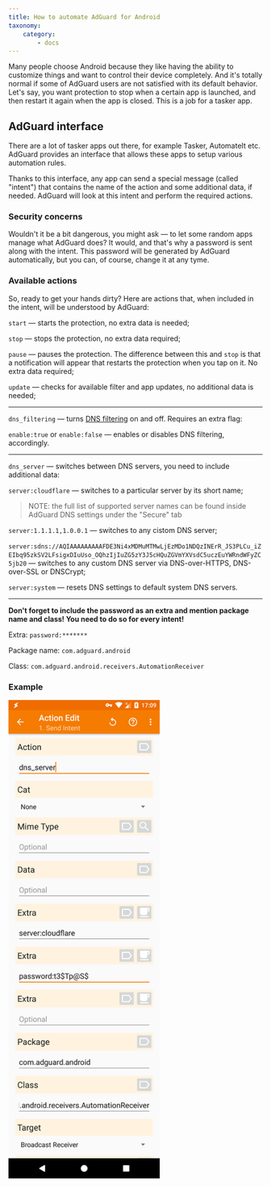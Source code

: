 ```yaml
---
title: How to automate AdGuard for Android
taxonomy:
    category:
        - docs
---
```


Many people choose Android because they like having the ability to customize things and want to control their device completely. And it's totally normal if some of AdGuard users are not satisfied with its default behavior. Let's say, you want protection to stop when a certain app is launched, and then restart it again when the app is closed. This is a job for a tasker app.

## AdGuard interface

There are a lot of tasker apps out there, for example Tasker, AutomateIt etc. AdGuard provides an interface that allows these apps to setup various automation rules.

Thanks to this interface, any app can send a special message (called "intent") that contains the name of the action and some additional data, if needed. AdGuard will look at this intent and perform the required actions.

### Security concerns

Wouldn't it be a bit dangerous, you might ask — to let some random apps manage what AdGuard does? It would, and that's why a password is sent along with the intent. This password will be generated by AdGuard automatically, but you can, of course, change it at any tyme.

### Available actions

So, ready to get your hands dirty? Here are actions that, when included in the intent, will be understood by AdGuard:

<a name="action_start">

`start` — starts the protection, no extra data is needed;

<a name="action_stop">

`stop` — stops the protection, no extra data required;

<a name="action_pause">

`pause` — pauses the protection. The difference between this and `stop` is that a notification will appear that restarts the protection when you tap on it. No extra data required;

<a name="action_update">

`update` — checks for available filter and app updates, no additional data is needed;

-----

<a name="action_dns_filtering">

`dns_filtering` — turns [DNS filtering](https://kb.adguard.com/en/general/dns-filtering-android) on and off. Requires an extra flag:

`enable:true` or `enable:false` — enables or disables DNS filtering, accordingly.
    
-----

<a name="action_dns_server">

`dns_server` — switches between DNS servers, you need to include additional data:

 `server:cloudflare` — switches to a particular server by its short name;
     
>NOTE: the full list of supported server names can be found inside AdGuard DNS settings under the "Secure" tab
     
     
 `server:1.1.1.1,1.0.0.1` — switches to any cistom DNS server;
     
     
 `server:sdns://AQIAAAAAAAAAFDE3Ni4xMDMuMTMwLjEzMDo1NDQzINErR_JS3PLCu_iZEIbq95zkSV2LFsigxDIuUso_OQhzIjIuZG5zY3J5cHQuZGVmYXVsdC5uczEuYWRndWFyZC5jb20` — switches to any custom DNS server via DNS-over-HTTPS, DNS-over-SSL or DNSCrypt;
     
     
 `server:system` — resets DNS settings to default system DNS servers.
     
 -----

**Don't forget to include the password as an extra and mention package name and class! You need to do so for every intent!**

Extra: `password:*******`

Package name: `com.adguard.android`

Class: `com.adguard.android.receivers.AutomationReceiver`

### Example

<img src="automation.png" width=300>
